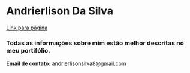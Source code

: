 # Andrierlison Da Silva
[Link para página](https://github.com/Andrierlison/andrierlison_da_silva)

### Todas as informações sobre mim estão melhor descritas no meu portifólio.

**Email de contato:** andrierlisonsilva8@gmail.com
